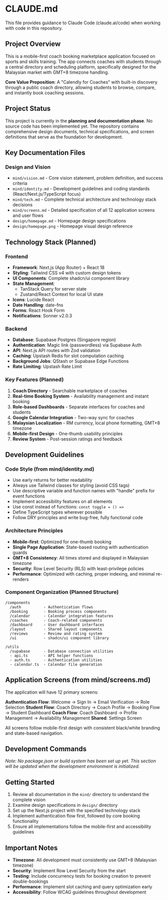 # CLAUDE.md

This file provides guidance to Claude Code (claude.ai/code) when working with code in this repository.

## Project Overview
This is a mobile-first coach booking marketplace application focused on sports and skills training. The app connects coaches with students through a central directory and scheduling platform, specifically designed for the Malaysian market with GMT+8 timezone handling.

**Core Value Proposition**: A "Calendly for Coaches" with built-in discovery through a public coach directory, allowing students to browse, compare, and instantly book coaching sessions.

## Project Status
This project is currently in the **planning and documentation phase**. No source code has been implemented yet. The repository contains comprehensive design documents, technical specifications, and screen definitions that serve as the foundation for development.

## Key Documentation Files

### Design and Vision
- `mind/vision.md` - Core vision statement, problem definition, and success criteria
- `mind/identity.md` - Development guidelines and coding standards (React/Next.js/TypeScript focus)
- `mind/tech.md` - Complete technical architecture and technology stack decisions
- `mind/screens.md` - Detailed specification of all 12 application screens and user flows
- `design/homepage.md` - Homepage design specifications
- `design/homepage.png` - Homepage visual design reference

## Technology Stack (Planned)

### Frontend
- **Framework**: Next.js (App Router) + React 18
- **Styling**: Tailwind CSS v4 with custom design tokens
- **UI Components**: Complete shadcn/ui component library
- **State Management**:
  - TanStack Query for server state
  - Zustand/React Context for local UI state
- **Icons**: Lucide React
- **Date Handling**: date-fns
- **Forms**: React Hook Form
- **Notifications**: Sonner v2.0.3

### Backend
- **Database**: Supabase Postgres (Singapore region)
- **Authentication**: Magic link (passwordless) via Supabase Auth
- **API**: Next.js API routes with Zod validation
- **Caching**: Upstash Redis for slot computation caching
- **Background Jobs**: QStash or Supabase Edge Functions
- **Rate Limiting**: Upstash Rate Limit

### Key Features (Planned)
1. **Coach Directory** - Searchable marketplace of coaches
2. **Real-time Booking System** - Availability management and instant booking
3. **Role-based Dashboards** - Separate interfaces for coaches and students
4. **Google Calendar Integration** - Two-way sync for coaches
5. **Malaysian Localization** - RM currency, local phone formatting, GMT+8 timezone
6. **Mobile-first Design** - One-thumb usability principles
7. **Review System** - Post-session ratings and feedback

## Development Guidelines

### Code Style (from mind/identity.md)
- Use early returns for better readability
- Always use Tailwind classes for styling (avoid CSS tags)
- Use descriptive variable and function names with "handle" prefix for event functions
- Implement accessibility features on all elements
- Use const instead of functions: `const toggle = () =>`
- Define TypeScript types wherever possible
- Follow DRY principles and write bug-free, fully functional code

### Architecture Principles
- **Mobile-first**: Optimized for one-thumb booking
- **Single Page Application**: State-based routing with authentication guards
- **GMT+8 Consistency**: All times stored and displayed in Malaysian timezone
- **Security**: Row Level Security (RLS) with least-privilege policies
- **Performance**: Optimized with caching, proper indexing, and minimal re-renders

### Component Organization (Planned Structure)
```
/components
  /auth          - Authentication flows
  /booking       - Booking process components
  /calendar      - Calendar integration features
  /coaches       - Coach-related components
  /dashboard     - User dashboard interfaces
  /layout        - Shared layout components
  /reviews       - Review and rating system
  /ui            - shadcn/ui component library

/utils
  /supabase      - Database connection utilities
  - api.ts       - API helper functions
  - auth.ts      - Authentication utilities
  - calendar.ts  - Calendar file generation
```

## Application Screens (from mind/screens.md)
The application will have 12 primary screens:

**Authentication Flow**: Welcome → Sign In → Email Verification → Role Selection
**Student Flow**: Coach Directory → Coach Profile → Booking Flow → Student Dashboard
**Coach Flow**: Coach Dashboard → Profile Management → Availability Management
**Shared**: Settings Screen

All screens follow mobile-first design with consistent black/white branding and state-based navigation.

## Development Commands
*Note: No package.json or build system has been set up yet. This section will be updated when the development environment is initialized.*

## Getting Started
1. Review all documentation in the `mind/` directory to understand the complete vision
2. Examine design specifications in `design/` directory
3. Set up the Next.js project with the specified technology stack
4. Implement authentication flow first, followed by core booking functionality
5. Ensure all implementations follow the mobile-first and accessibility guidelines

## Important Notes
- **Timezone**: All development must consistently use GMT+8 (Malaysian timezone)
- **Security**: Implement Row Level Security from the start
- **Testing**: Include concurrency tests for booking creation to prevent double-bookings
- **Performance**: Implement slot caching and query optimization early
- **Accessibility**: Follow WCAG guidelines throughout development